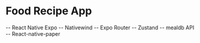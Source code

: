 # Food Recipe App
-- React Native Expo
-- Nativewind
-- Expo Router
-- Zustand
-- mealdb API
-- React-native-paper
